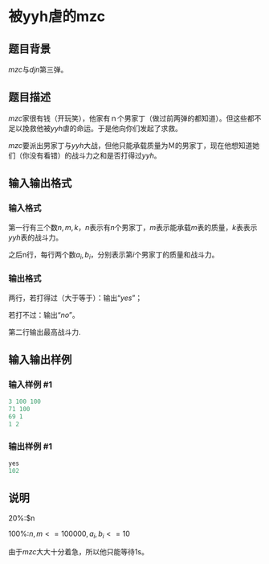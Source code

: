 # 被yyh虐的mzc

## 题目背景

$mzc$与$djn$第三弹。

## 题目描述

$mzc$家很有钱（开玩笑），他家有ｎ个男家丁（做过前两弹的都知道）。但这些都不足以挽救他被$yyh$虐的命运。于是他向你们发起了求救。

$mzc$要派出男家丁与$yyh$大战，但他只能承载质量为Ｍ的男家丁，现在他想知道她们（你没有看错）的战斗力之和是否打得过$yyh$。

## 输入输出格式

### 输入格式

第一行有三个数$n,m,k$，$n$表示有$n$个男家丁，$m$表示能承载$m$表的质量，$k$表表示$yyh$表的战斗力。

之后n行，每行两个数$a_i,b_i$，分别表示第$i$个男家丁的质量和战斗力。

### 输出格式

两行，若打得过（大于等于）：输出“$yes$”；

若打不过：输出“$no$”。

第二行输出最高战斗力.

## 输入输出样例

### 输入样例 #1

```cpp
3 100 100
71 100
69 1
1 2

```
### 输出样例 #1

```cpp
yes
102

```
## 说明

20%:$n

100%:$n,m<=100000,a_i,b_i<=10$

由于$mzc$大大十分着急，所以他只能等待1s。

